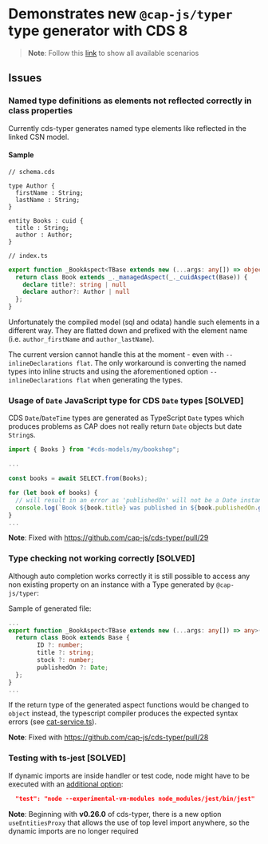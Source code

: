 # Demonstrates new `@cap-js/typer` type generator with CDS 8

> **Note**: Follow this [link](https://github.com/stockbal/cap-samples/tree/main) to show all available scenarios

## Issues

### Named type definitions as elements not reflected correctly in class properties

Currently cds-typer generates named type elements like reflected in the linked CSN model.

#### Sample

`// schema.cds`

```cds
type Author {
  firstName : String;
  lastName : String;
}

entity Books : cuid {
  title : String;
  author : Author;
}
```

`// index.ts`

```ts
export function _BookAspect<TBase extends new (...args: any[]) => object>(Base: TBase) {
  return class Book extends _._managedAspect(_._cuidAspect(Base)) {
    declare title?: string | null
    declare author?: Author | null
  };
}
```

Unfortunately the compiled model (sql and odata) handle such elements in a different way. They are flatted down and prefixed with the element name (i.e. `author_firstName` and `author_lastName`).

The current version cannot handle this at the moment - even with `--inlineDeclarations flat`. The only workaround is converting the named types into inline structs and using the aforementioned option `--inlineDeclarations flat` when generating the types.

### Usage of `Date` JavaScript type for CDS `Date` types [SOLVED]

CDS `Date`/`DateTime` types are generated as TypeScript `Date` types which produces problems as CAP does not really return `Date` objects but date `String`s.

```ts
import { Books } from "#cds-models/my/bookshop";

...

const books = await SELECT.from(Books);

for (let book of books) {
  // will result in an error as 'publishedOn' will not be a Date instance
  console.log(`Book ${book.title} was published in ${book.publishedOn.getFullYear()}`);
}
...
```

**Note**: Fixed with <https://github.com/cap-js/cds-typer/pull/29>

### Type checking not working correctly [SOLVED]

Although auto completion works correctly it is still possible to access any non existing property on an instance with a Type generated by `@cap-js/typer`:

Sample of generated file:

```ts
...
export function _BookAspect<TBase extends new (...args: any[]) => any>(Base: TBase) {
  return class Book extends Base {
        ID ?: number;
        title ?: string;
        stock ?: number;
        publishedOn ?: Date;
  };
}
...
```

If the return type of the generated aspect functions would be changed to `object` instead, the typescript compiler produces the expected syntax errors (see [cat-service.ts](./srv/cat-service.ts)).

**Note**: Fixed with <https://github.com/cap-js/cds-typer/pull/28>

### Testing with ts-jest [SOLVED]

If dynamic imports are inside handler or test code, node might have to be executed with an [additional option](https://jestjs.io/docs/ecmascript-modules):

```json
  "test": "node --experimental-vm-modules node_modules/jest/bin/jest"
```

**Note**: Beginning with **v0.26.0** of cds-typer, there is a new option `useEntitiesProxy` that allows the use of top level import anywhere, so the dynamic imports are no longer required
